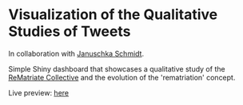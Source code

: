 #  Visualization of the Qualitative Studies of Tweets

In collaboration with <a href="https://www.rug.nl/staff/j.schmidt/" target="_blank">Januschka Schmidt</a>.

Simple Shiny dashboard that showcases a qualitative study of the <a href="https://en.wikipedia.org/wiki/ReMatriate_Collective" target="_blank">ReMatriate Collective</a> and the evolution of the 'rematriation' concept.

Live preview: <a href="https://psycorona.shinyapps.io/ReMatriate/" target="_blank">here</a> 
